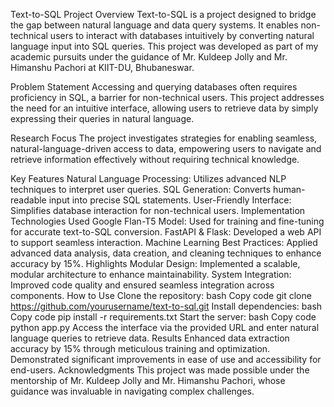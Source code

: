 Text-to-SQL Project
Overview
Text-to-SQL is a project designed to bridge the gap between natural language and data query systems. It enables non-technical users to interact with databases intuitively by converting natural language input into SQL queries. This project was developed as part of my academic pursuits under the guidance of Mr. Kuldeep Jolly and Mr. Himanshu Pachori at KIIT-DU, Bhubaneswar.

Problem Statement
Accessing and querying databases often requires proficiency in SQL, a barrier for non-technical users. This project addresses the need for an intuitive interface, allowing users to retrieve data by simply expressing their queries in natural language.

Research Focus
The project investigates strategies for enabling seamless, natural-language-driven access to data, empowering users to navigate and retrieve information effectively without requiring technical knowledge.

Key Features
Natural Language Processing: Utilizes advanced NLP techniques to interpret user queries.
SQL Generation: Converts human-readable input into precise SQL statements.
User-Friendly Interface: Simplifies database interaction for non-technical users.
Implementation
Technologies Used
Google Flan-T5 Model: Used for training and fine-tuning for accurate text-to-SQL conversion.
FastAPI & Flask: Developed a web API to support seamless interaction.
Machine Learning Best Practices: Applied advanced data analysis, data creation, and cleaning techniques to enhance accuracy by 15%.
Highlights
Modular Design: Implemented a scalable, modular architecture to enhance maintainability.
System Integration: Improved code quality and ensured seamless integration across components.
How to Use
Clone the repository:
bash
Copy code
git clone https://github.com/yourusername/text-to-sql.git
Install dependencies:
bash
Copy code
pip install -r requirements.txt
Start the server:
bash
Copy code
python app.py
Access the interface via the provided URL and enter natural language queries to retrieve data.
Results
Enhanced data extraction accuracy by 15% through meticulous training and optimization.
Demonstrated significant improvements in ease of use and accessibility for end-users.
Acknowledgments
This project was made possible under the mentorship of Mr. Kuldeep Jolly and Mr. Himanshu Pachori, whose guidance was invaluable in navigating complex challenges.
